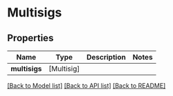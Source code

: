 # Multisigs

## Properties
Name | Type | Description | Notes
------------ | ------------- | ------------- | -------------
**multisigs** | [Multisig] |  | 

[[Back to Model list]](../README.md#documentation-for-models) [[Back to API list]](../README.md#documentation-for-api-endpoints) [[Back to README]](../README.md)


